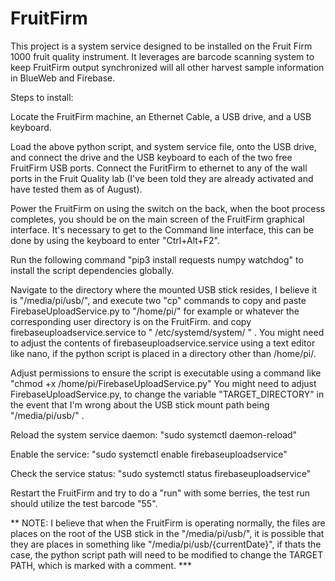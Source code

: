 # FruitFirm
This project is a system service designed to be installed on the Fruit Firm 1000 fruit quality instrument. It leverages are barcode scanning system to keep FruitFirm output synchronized will all other harvest sample information in BlueWeb and Firebase. 

Steps to install:

Locate the FruitFirm machine, an Ethernet Cable, a USB drive, and a USB keyboard.

Load the above python script, and system service file, onto the USB drive, and connect the drive and the USB keyboard to each of the two free FruitFirm USB ports. Connect the FuritFirm to ethernet to any of the wall ports in the Fruit Quality lab (I've been told they are already activated and have tested them as of August).

Power the FruitFirm on using the switch on the back, when the boot process completes, you should be on the main screen of the FruitFirm graphical interface. It's necessary to get to the Command line interface, this can be done by using the keyboard to enter "Ctrl+Alt+F2". 

Run the following command "pip3 install requests numpy watchdog" to install the script dependencies globally.

Navigate to the directory where the mounted USB stick resides, I believe it is "/media/pi/usb/", and execute two "cp" commands to copy and paste FirebaseUploadService.py to "/home/pi/" for example or whatever the corresponding user directory is on the FruitFirm. and copy firebaseuploadservice.service to " /etc/systemd/system/ " . You might need to adjust the contents of firebaseuploadservice.service using a text editor like nano, if the python script is placed in a directory other than /home/pi/. 

Adjust permissions to ensure the script is executable using a command like "chmod +x /home/pi/FirebaseUploadService.py"
You might need to adjust FirebaseUploadService.py, to change the variable "TARGET_DIRECTORY" in the event that I'm wrong about the USB stick mount path being "/media/pi/usb/" . 

Reload the system service daemon: "sudo systemctl daemon-reload"

Enable the service: "sudo systemctl enable firebaseuploadservice"

Check the service status: "sudo systemctl status firebaseuploadservice"

Restart the FruitFirm and try to do a "run" with some berries, the test run should utilize the test barcode "55".

** NOTE: I believe that when the FruitFirm is operating normally, the files are places on the root of the USB stick in the "/media/pi/usb/", it is possible that they are places in something like "/media/pi/usb/{currentDate}", if thats the case, the python script path will need to be modified to change the TARGET PATH, which is marked with a comment. ​***
